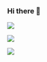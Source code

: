 ### Hi there 👋

![](https://github-readme-stats.vercel.app/api?username=avknaidu&theme=dark&hide_border=false&include_all_commits=false&count_private=false)

![](https://github-readme-streak-stats.herokuapp.com/?user=avknaidu&theme=dark&hide_border=false)

![](https://github-readme-stats.vercel.app/api/top-langs/?username=avknaidu&theme=dark&hide_border=false&include_all_commits=false&count_private=false&layout=compact)

<!--
**avknaidu/avknaidu** is a ✨ _special_ ✨ repository because its `README.md` (this file) appears on your GitHub profile.

Here are some ideas to get you started:

- 🔭 I’m currently working on ...
- 🌱 I’m currently learning ...
- 👯 I’m looking to collaborate on ...
- 🤔 I’m looking for help with ...
- 💬 Ask me about ...
- 📫 How to reach me: ...
- 😄 Pronouns: ...
- ⚡ Fun fact: ...
-->
